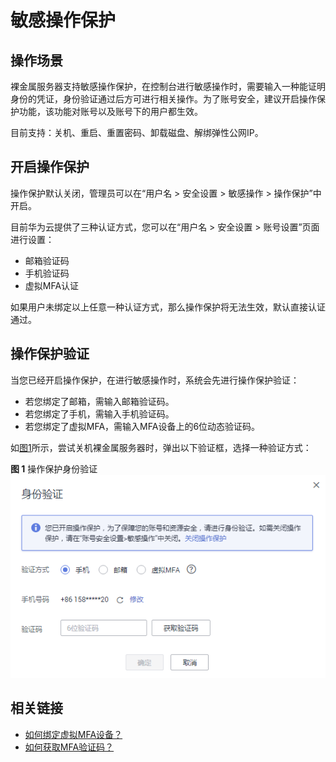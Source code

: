 # 敏感操作保护<a name="bms_umn_0054"></a>

## 操作场景<a name="section10488138195818"></a>

裸金属服务器支持敏感操作保护，在控制台进行敏感操作时，需要输入一种能证明身份的凭证，身份验证通过后方可进行相关操作。为了账号安全，建议开启操作保护功能，该功能对账号以及账号下的用户都生效。

目前支持：关机、重启、重置密码、卸载磁盘、解绑弹性公网IP。

## 开启操作保护<a name="section457191301612"></a>

操作保护默认关闭，管理员可以在“用户名 \> 安全设置 \> 敏感操作 \> 操作保护”中开启。

目前华为云提供了三种认证方式，您可以在“用户名 \> 安全设置 \> 账号设置”页面进行设置：

-   邮箱验证码
-   手机验证码
-   虚拟MFA认证

如果用户未绑定以上任意一种认证方式，那么操作保护将无法生效，默认直接认证通过。

## 操作保护验证<a name="section11786490428"></a>

当您已经开启操作保护，在进行敏感操作时，系统会先进行操作保护验证：

-   若您绑定了邮箱，需输入邮箱验证码。
-   若您绑定了手机，需输入手机验证码。
-   若您绑定了虚拟MFA，需输入MFA设备上的6位动态验证码。

如[图1](#fig10571518135913)所示，尝试关机裸金属服务器时，弹出以下验证框，选择一种验证方式：

**图 1**  操作保护身份验证<a name="fig10571518135913"></a>  
![](figures/操作保护身份验证.png "操作保护身份验证")

## 相关链接<a name="section12931031317"></a>

-   [如何绑定虚拟MFA设备？](https://support.huaweicloud.com/iam_faq/iam_01_0003.html)
-   [如何获取MFA验证码？](https://support.huaweicloud.com/iam_faq/iam_01_0001.html)

